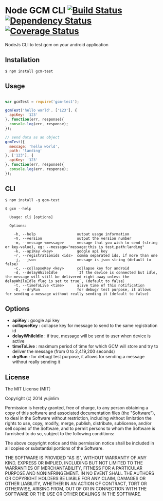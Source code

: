 Node GCM CLI [![Build Status](http://img.shields.io/travis/yujinlim/node-gcm-cli.svg?style=flat-square)](https://travis-ci.org/yujinlim/node-gcm-cli) [![Dependency Status](http://img.shields.io/gemnasium/yujinlim/node-gcm-cli.svg?style=flat-square)](https://gemnasium.com/yujinlim/node-gcm-cli) [![Coverage Status](https://coveralls.io/repos/yujinlim/node-gcm-cli/badge.png)](https://coveralls.io/r/yujinlim/node-gcm-cli)
============

NodeJs CLI to test gcm on your android application

## Installation
```
$ npm install gcm-test
```
## Usage
```Javascript

var gcmTest = require('gcm-test');

gcmTest('hello world', ['123'], {
  apiKey: '123'
}, function(err, response){
  console.log(err, response);
});

// send data as an object
gcmTest({
  message: 'hello world',
  path: 'landing'
}, ['123'], {
  apiKey: '123'
}, function(err, response){
  console.log(err, response);
});
```
## CLI
```
$ npm install -g gcm-test

$ gcm --help

  Usage: cli [options]

  Options:

    -h, --help                   output usage information
    -V, --version                output the version number
    -m, --message <message>      message that you wish to send (string or key-value), eg: --message="message:this is test,path:landing"
    -k, --apiKey <key>           google api key
    -r, --registrationids <ids>  comma separated ids, if more than one
    -j, --json                   message is json string (default to false)
    -c, --collapseKey <key>      collapse key for android
    -d, --delayWhileIdle         `If the device is connected but idle, the message will still be delivered right away unless the delayWhileIdle flag is set to true`, (default to false)
    -t, --timeToLive <time>      alive time of this notification
    -D, --dryRun                 for debug/ test purpose, it allows for sending a message without really sending it (default to false)
```

## Options
- **apiKey** : google api key
- **collapseKey** : collapse key for message to send to the same registration id
- **delayWhileIdle** : if true, message will be send to user when device is active
- **timeToLive** : maximum period of time for which GCM will store and try to deliver the message (from 0 to 2,419,200 seconds)
- **dryRun** : for debug/ test purpose, it allows for sending a message without really sending it

## License
The MIT License (MIT)

Copyright (c) 2014 yujinlim

Permission is hereby granted, free of charge, to any person obtaining a copy
of this software and associated documentation files (the "Software"), to deal
in the Software without restriction, including without limitation the rights
to use, copy, modify, merge, publish, distribute, sublicense, and/or sell
copies of the Software, and to permit persons to whom the Software is
furnished to do so, subject to the following conditions:

The above copyright notice and this permission notice shall be included in all
copies or substantial portions of the Software.

THE SOFTWARE IS PROVIDED "AS IS", WITHOUT WARRANTY OF ANY KIND, EXPRESS OR
IMPLIED, INCLUDING BUT NOT LIMITED TO THE WARRANTIES OF MERCHANTABILITY,
FITNESS FOR A PARTICULAR PURPOSE AND NONINFRINGEMENT. IN NO EVENT SHALL THE
AUTHORS OR COPYRIGHT HOLDERS BE LIABLE FOR ANY CLAIM, DAMAGES OR OTHER
LIABILITY, WHETHER IN AN ACTION OF CONTRACT, TORT OR OTHERWISE, ARISING FROM,
OUT OF OR IN CONNECTION WITH THE SOFTWARE OR THE USE OR OTHER DEALINGS IN THE
SOFTWARE.
